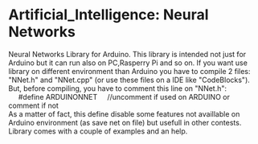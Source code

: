 # Artificial_Intelligence: Neural Networks
Neural Networks Library for Arduino.
This library is intended not just for Arduino but it can run also on PC,Rasperry Pi and so on.
If you want use library on different environment than Arduino you have to compile 2 files: "NNet.h" and "NNet.cpp" (or use these files on a IDE like "CodeBlocks").<br>
But, before compiling, you have to comment this line on "NNet.h":<br>
   &nbsp;&nbsp;&nbsp;&nbsp; #define ARDUINONNET  &nbsp;&nbsp;&nbsp;  //uncomment if used on ARDUINO or comment if not<br>
As a matter of fact, this define disable some features not availlable on Arduino environment (as save net on file) but usefull in other contests.<br>
Library comes with a couple of examples and an help.

